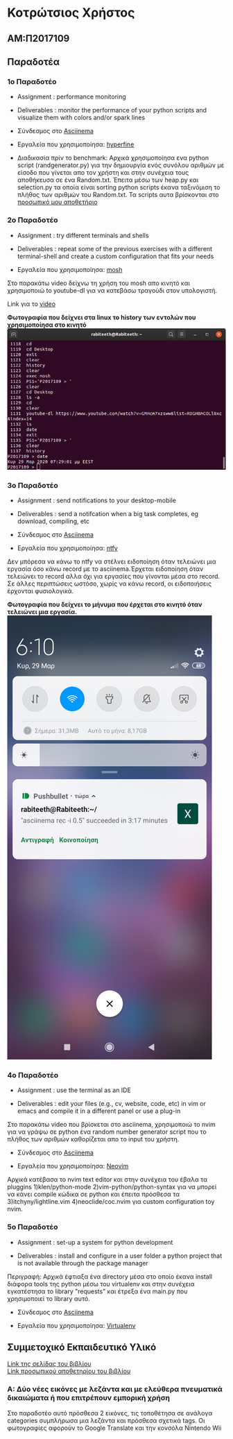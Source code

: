 # Κοτρώτσιος Χρήστος

## ΑΜ:Π2017109

## Παραδοτέα

### 1ο Παραδοτέο

* Assignment : performance monitoring

* Deliverables : monitor the performance of your python scripts and visualize them with colors and/or spark lines

* Σύνδεσμος στο [Asciinema](https://asciinema.org/a/314571)

* Εργαλεία που χρησιμοποίησα: [hyperfine](https://github.com/sharkdp/hyperfine)

* Διαδικασία πρίν το benchmark: Αρχικά χρησιμοποίησα ενα python script (randgenerator.py) για την δημιουργία ενός συνόλου αριθμών με είσοδο που γίνεται απο τον χρήστη και στην συνέχεια τους αποθήκευσα σε ένα Random.txt. Έπειτα μέσω των heap.py και selection.py τα οποία είναι sorting python scripts έκανα ταξινόμιση το πλήθος των αριθμών του Random.txt. Τα scripts αυτα βρίσκονται στο [προσωπικό μου αποθετήριο](https://github.com/chriskotrotsios/python-sorting-scripts)


### 2ο Παραδοτέο


* Assignment : try different terminals and shells

* Deliverables : repeat some of the previous exercises with a different terminal-shell and create a custom configuration that fits your needs

* Εργαλεία που χρησιμοποίησα: [mosh](https://mosh.org/)

Στο παρακάτω video δείχνω τη χρήση του mosh απο κινητό και χρησιμοποιώ to youtube-dl για να κατεβάσω τραγούδι στον υπολογιστή.

Link για το [video](https://vimeo.com/401915913#)

**Φωτογραφία που δείχνει στα linux το history των εντολών που χρησιμοποίησα στο κινητό**<br/>
![mosh](images/sw_assignment_02.png)


### 3ο Παραδοτέο


* Assignment : send notifications to your desktop-mobile

* Deliverables : send a notifcation when a big task completes, eg download, compiling, etc

* Σύνδεσμος στο [Asciinema](https://asciinema.org/a/314576)

* Εργαλεία που χρησιμοποίησα: [ntfy](https://github.com/dschep/ntfy/)

Δεν μπόρεσα να κάνω το ntfy να στέλνει ειδοποίηση όταν τελειώνει μια εργασία όσο κάνω record με το asciinema.Έρχεται ειδοποίηση όταν τελειώνει το record αλλα όχι για εργασίες που γίνονται μέσα στο record. Σε άλλες περιπτώσεις ωστόσο, χωρίς να κάνω record, οι ειδοποιήσεις έρχονται φυσιολογικά.

**Φωτογραφία που δείχνει το μήνυμα που έρχεται στο κινητό όταν τελειώνει μια εργασία.**<br/>
![pushbullet](images/ntfypush.png)


### 4ο Παραδοτέο

* Assignment : use the terminal as an IDE

* Deliverables : edit your files (e.g., cv, website, code, etc) in vim or emacs and compile it in a different panel or use a plug-in

Στο παρακάτω video που βρίσκεται στο asciinema, χρησιμοποιώ το nvim για να γράψω σε python ένα random number generator script που το πλήθος των αριθμών καθορίζεται απο το input του χρήστη.
* Σύνδεσμος στο [Asciinema](https://asciinema.org/a/314626)

* Εργαλεία που χρησιμοποίησα: [Neovim](https://github.com/neovim/neovim)

Αρχικά κατέβασα το nvim text editor και στην συνέχεια του έβαλα τα pluggins 1)klen/python-mode 2)vim-python/python-syntax για να μπορεί να κάνει compile κώδικα σε python και έπειτα πρόσθεσα τα 3)itchyny/lightline.vim 4)neoclide/coc.nvim για custom configuration toy nvim.


### 5ο Παραδοτέο

* Assignment : set-up a system for python development

* Deliverables : install and configure in a user folder a python project that is not available through the package manager

Περιγραφή: Αρχικά έφτιαξα ένα directory μέσα στο οποίο έκανα install διάφορα tools της python μέσω του virtualenv και στην συνέχεια εγκατέστησα το library "requests" και έτρεξα ένα main.py που χρησιμοποιεί το library αυτό.

* Σύνδεσμος στο [Asciinema](https://asciinema.org/a/314715)

* Εργαλεία που χρησιμοποίησα: [Virtualenv](https://docs.python-guide.org/dev/virtualenvs/)




## Συμμετοχικό Εκπαιδευτικό Υλικό

[Link της σελίδας του βιβλίου](https://chriskotrotsios.netlify.com)</br>
[Link προσωπικού αποθετηρίου του βιβλίου](https://github.com/chriskotrotsios/gr)

### A: Δύο νέες εικόνες με λεζάντα και με ελεύθερα πνευματικά δικαιώματα ή που επιτρέπουν εμπορική χρήση
Στο παραδοτέο αυτό πρόσθεσα 2 εικόνες, τις τοποθέτησα σε ανάλογα categories συμπλήρωσα μια λεζάντα και πρόσθεσα σχετικά tags. Οι φωτογραφίες αφορούν το Google Translate και την κονσόλα Nintendo Wii
